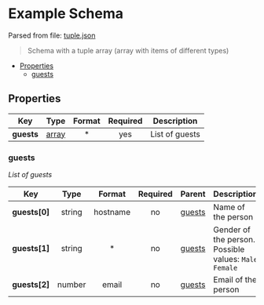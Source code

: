 # __Example Schema__

Parsed from file: [tuple.json](https://github.com/McCastles/JMC/blob/master/examples/advanced/tuple.json)
> Schema with a tuple array (array with items of different types)
* [Properties](#properties)
	* [guests](#guests)
## __Properties__
|Key|Type|Format|Required|Description|
|-|:-:|:-:|:-:|-|
|__guests__|[array](#guests)|*|yes|List of guests|
### __guests__
_List of guests_

|Key|Type|Format|Required|Parent|Description|
|-|:-:|:-:|:-:|:-:|-|
|__guests[0]__|string|hostname|no|[guests](#guests)|Name of the person|
|__guests[1]__|string|*|no|[guests](#guests)|Gender of the person. Possible values: `Male` `Female`|
|__guests[2]__|number|email|no|[guests](#guests)|Email of the person|